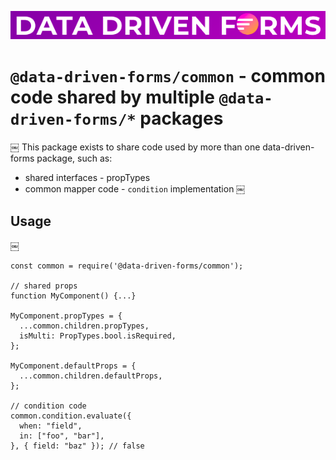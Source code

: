 [![Data Driven Form logo](images/logo.png)](https://data-driven-forms.org/)

# `@data-driven-forms/common` - common code shared by multiple `@data-driven-forms/*` packages
￼
This package exists to share code used by more than one data-driven-forms package, such as:

* shared interfaces - propTypes
* common mapper code - `condition` implementation
￼

## Usage
￼
```
const common = require('@data-driven-forms/common');

// shared props
function MyComponent() {...}

MyComponent.propTypes = {
  ...common.children.propTypes,
  isMulti: PropTypes.bool.isRequired,
};

MyComponent.defaultProps = {
  ...common.children.defaultProps,
};

// condition code
common.condition.evaluate({
  when: "field",
  in: ["foo", "bar"],
}, { field: "baz" }); // false
```
